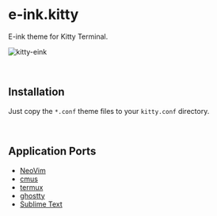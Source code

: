 # e-ink.kitty

E-ink theme for Kitty Terminal.

![kitty-eink](https://github.com/user-attachments/assets/f3545f05-23c7-4266-8faa-a765c0c5428c)

&nbsp;

## Installation

Just copy the `*.conf` theme files to your `kitty.conf` directory.

&nbsp;

## Application Ports

* [NeoVim](https://github.com/alexxGmZ/e-ink.nvim)
* [cmus](https://github.com/alexxGmZ/e-ink.cmus)
* [termux](https://github.com/alexxGmZ/e-ink.termux)
* [ghostty](https://github.com/alexxGmZ/e-ink.ghostty)
* [Sublime Text](https://github.com/alexxGmZ/e-ink.subl)
